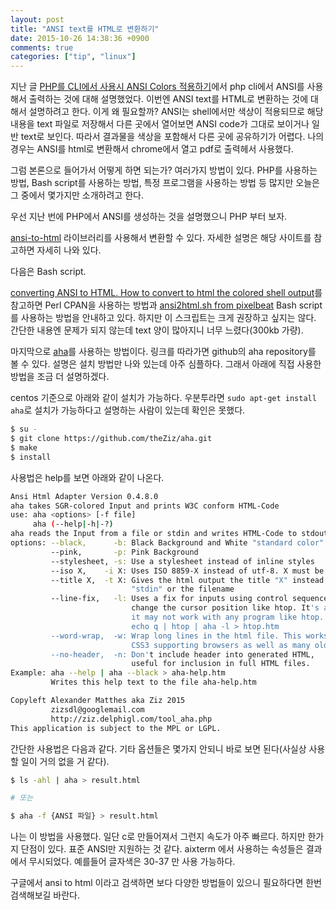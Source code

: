 ```yaml
---
layout: post
title: "ANSI text를 HTML로 변환하기"
date: 2015-10-26 14:38:36 +0900
comments: true
categories: ["tip", "linux"]
---
```

지난 글 [PHP를 CLI에서 사용시 ANSI Colors 적용하기](/2015/10/23/php-cli-ansi-colors/)에서 php cli에서 ANSI를 사용해서 출력하는 것에 대해 설명했었다. 이번엔 ANSI text를 HTML로 변환하는 것에 대해서 설명하려고 한다.
이게 왜 필요할까? ANSI는 shell에서만 색상이 적용되므로 해당 내용을 text 파일로 저장해서 다른 곳에서 열어보면 ANSI code가 그대로 보이거나 일반 text로 보인다. 따라서 결과물을 색상을 포함해서 다른 곳에 공유하기가 어렵다.
나의 경우는 ANSI를 html로 변환해서 chrome에서 열고 pdf로 출력헤서 사용했다.

그럼 본론으로 들어가서 어떻게 하면 되는가? 여러가지 방법이 있다. PHP를 사용하는 방법, Bash script를 사용하는 방법, 특정 프로그램을 사용하는 방법 등 많지만 오늘은 그 중에서 몇가지만 소개하려고 한다.

우선 지난 번에 PHP에서 ANSI를 생성하는 것을 설명했으니 PHP 부터 보자.

[ansi-to-html](https://github.com/sensiolabs/ansi-to-html) 라이브러리를 사용해서 변환할 수 있다. 자세한 설명은 해당 사이트를 참고하면 자세히 나와 있다.

다음은 Bash script.

[converting ANSI to HTML. How to convert to html the colored shell output](http://pablomarin-garcia.blogspot.kr/2011/04/converting-ansi-to-html-how-to-convert.html)를 참고하면 Perl CPAN을 사용하는 방법과 [ansi2html.sh from pixelbeat](http://www.pixelbeat.org/scripts/ansi2html.sh) Bash script를 사용하는 방법을 안내하고 있다.
하지만 이 스크립트는 크게 권장하고 싶지는 않다. 간단한 내용엔 문제가 되지 않는데 text 양이 많아지니 너무 느렸다(300kb 가량).

마지막으로 [aha](https://github.com/theZiz/aha)를 사용하는 방법이다. 링크를 따라가면 github의 aha repository를 볼 수 있다. 설명은 설치 방법만 나와 있는데 아주 심플하다. 그래서 아래에 직접 사용한 방법을 조금 더 설명하겠다.

centos 기준으로 아래와 같이 설치가 가능하다. 우분투라면 `sudo apt-get install aha`로 설치가 가능하다고 설명하는 사람이 있는데 확인은 못했다.

```bash
$ su -
$ git clone https://github.com/theZiz/aha.git
$ make
$ install
```

사용법은 help를 보면 아래와 같이 나온다.

```bash
Ansi Html Adapter Version 0.4.8.0
aha takes SGR-colored Input and prints W3C conform HTML-Code
use: aha <options> [-f file]
     aha (--help|-h|-?)
aha reads the Input from a file or stdin and writes HTML-Code to stdout
options: --black,      -b: Black Background and White "standard color"
         --pink,       -p: Pink Background
         --stylesheet, -s: Use a stylesheet instead of inline styles
         --iso X,    -i X: Uses ISO 8859-X instead of utf-8. X must be 1..16
         --title X,  -t X: Gives the html output the title "X" instead of
                           "stdin" or the filename
         --line-fix,   -l: Uses a fix for inputs using control sequences to
                           change the cursor position like htop. It's a hot fix,
                           it may not work with any program like htop. Example:
                           echo q | htop | aha -l > htop.htm
         --word-wrap,  -w: Wrap long lines in the html file. This works with
                           CSS3 supporting browsers as well as many older ones.
         --no-header,  -n: Don't include header into generated HTML,
                           useful for inclusion in full HTML files.
Example: aha --help | aha --black > aha-help.htm
         Writes this help text to the file aha-help.htm

Copyleft Alexander Matthes aka Ziz 2015
         zizsdl@googlemail.com
         http://ziz.delphigl.com/tool_aha.php
This application is subject to the MPL or LGPL.
```

간단한 사용법은 다음과 같다. 기타 옵션들은 몇가지 안되니 바로 보면 된다(사실상 사용할 일이 거의 없을 거 같다).

```bash
$ ls -ahl | aha > result.html

# 또는

$ aha -f {ANSI 파일} > result.html
```

나는 이 방법을 사용했다. 일단 c로 만들어져서 그런지 속도가 아주 빠르다. 하지만 한가지 단점이 있다. 표준 ANSI만 지원하는 것 같다. aixterm 에서 사용하는 속성들은 결과에서 무시되었다. 예를들어 글자색은 30-37 만 사용 가능하다.

구글에서 ansi to html 이라고 검색하면 보다 다양한 방법들이 있으니 필요하다면 한번 검색해보길 바란다.
